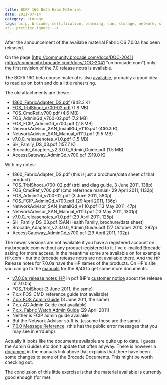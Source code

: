 ```yaml
---
title: BCFP 16G Beta Exam Material
date: 2011-07-14
category: storage
tags: bcfp, brocade, certification, learning, san, storage, network, study, study, material
<!-- prettier-ignore -->
---
```


After the announcement of the available material Fabric OS 7.0.0a has been
released.

On the page
[http://community.brocade.com/docs/DOC-2041](http://community.brocade.com/docs/DOC-2041 "on brocade.com")
only the first revision of the 7.0 release notes is available.

The BCFA 16G beta course material is also
[available](http://community.brocade.com/docs/DOC-2039 "BCFA 16g material"),
probably a good idea to read up on both and do a little rehearsing.

The old attachments are these:

- [1860_FabricAdapter_DS.pdf](http://community.brocade.com/servlet/JiveServlet/download/2041-5-4344/1860_FabricAdapter_DS.pdf)
  (942.3 K)
- [FOS_TrblShoot_v700-02.pdf](http://community.brocade.com/servlet/JiveServlet/download/2041-5-4345/FOS_TrblShoot_v700-02.pdf)
  (1.8 MB)
- FOS_CmdRef_v700.pdf (4.6 MB)
- FOS_AdminGd_v700-02.pdf (7.2 MB)
- FOS_FCIP_AdminGd_v700.pdf (2.8 MB)
- NetworkAdvisor_SAN_InstallGd_v1110.pdf (450.3 K)
- NetworkAdvisor_SAN_Manual_v1110.pdf (9.5 MB)
- v7.0.0_releasenotes_v1.0.pdf (1.5 MB)
- SH_Family_DS_03.pdf (157.7 K)
- Brocade_Adapters_v2.3.0.0_Admin_Guide.pdf (1.5 MB)
- AccessGateway_AdminGd_v700.pdf (919.0 K)

With my notes:

- 1860_FabricAdapter_DS.pdf (this is just a brochure/data sheet of that product)
- FOS_TrblShoot_v700-02.pdf (trbl and diag guide, 3 June 2011, 138p)
- FOS_CmdRef_v700.pdf (cmd reference manual- 29 April 2011, 1132p)
- FOS_AdminGd_v700-02.pdf (3 June 2011, 580p)
- FOS_FCIP_AdminGd_v700.pdf (29 April 2011, 136p)
- NetworkAdvisor_SAN_InstallGd_v1110.pdf (13 May 2011, 47p)
- NetworkAdvisor_SAN_Manual_v1110.pdf (13 May 2011, 1301p)
- v7.0.0_releasenotes_v1.0.pdf (29 April 2011, 125p)
- SH_Family_DS_03.pdf (SAN Health Family, brochure/data sheet)
- Brocade_Adapters_v2.3.0.0_Admin_Guide.pdf (27 October 2010, 292p)
- AccessGateway_AdminGd_v700.pdf (29 April 2011, 102p)

The newer versions are not available if you have a registered account on
my.brocade.com without any product registered to it. I've e-mailed Brocade
asking for more access. In the meantime some are available on for example
HP.com - but the Brocade release notes are not available there. And the HP
Release notes for 7.0.0a have the HP names of the products. On HP's site you can
go to the
[manuals](http://h20000.www2.hp.com/bizsupport/TechSupport/DocumentIndex.jsp?contentType=SupportManual&lang=en&cc=us&docIndexId=64179&taskId=101&prodTypeId=12169&prodSeriesId=3742041)
for the 8/40 to get some more documents.

- [v7.0.0a_release notes_HP](http://h10032.www1.hp.com/ctg/Manual/c02882135.pdf "HP's 7.0.0a release notes in pdf") in
  pdf (HP's
  [customer notice](http://h20000.www2.hp.com/bizsupport/TechSupport/Document.jsp?lang=en&cc=us&taskId=120&prodSeriesId=3759005&prodTypeId=3709945&objectID=c02887883)
  about the release of 7.0.0a)
- [FOS_TrblShoot](http://bizsupport1.austin.hp.com/bc/docs/support/SupportManual/c02912108/c02912108.pdf)
  (3 June 2011, the same)
- 7.x.x FOS_CMD_reference guide (not available)
- [7.x.x FOS Admin Guide](http://bizsupport2.austin.hp.com/bc/docs/support/SupportManual/c02912101/c02912101.pdf)
  (3 June 2011, the same)
- 7.x.x AG Admin Guide (not available)
- [7.x.x. Fabric Watch Admin Guide](http://bizsupport2.austin.hp.com/bc/docs/support/SupportManual/c02912099/c02912099.pdf)
  (29 April 2011)
- Neither is FCIP admin guide available
- But the Network Advisor stuff is. (assume these are the same)
- [7.0.0 Message Reference](http://bizsupport2.austin.hp.com/bc/docs/support/SupportManual/c02912102/c02912102.pdf)
  (this has the public error messages that you may see in errdump)

Actually it looks like the documents available are quite up to date. I guess the
Admin Guides etc don't update that often anyway. There is however a
[document](http://bizsupport1.austin.hp.com/bc/docs/support/SupportManual/c02912109/c02912109.pdf)
 in the manuals link above that explains that there have been some changes to
some of the Brocade Documents. This might be worth checking out.

The conclusion of this little exercise is that the material available is
currently good enough (for me).
